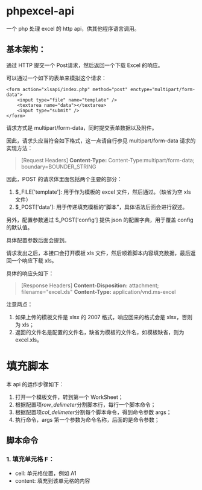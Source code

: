 phpexcel-api
============

一个 php 处理 excel 的 http api，供其他程序语言调用。

基本架构：
---------

通过 HTTP 提交一个 Post请求，然后返回一个下载 Excel 的响应。

可以通过一个如下的表单来模拟这个请求：

```http
<form action="xlsapi/index.php" method="post" enctype="multipart/form-data">
    <input type="file" name="template" />
    <textarea name="data"></textarea>
    <input type="submit" />
</form>
```

请求方式是 multipart/form-data，同时提交表单数据以及附件。

因此，请求头应当符合如下格式，这一点请自行参见 multipart/form-data 请求的实现方法：
> [Request Headers]
> **Content-Type:** Content-Type:multipart/form-data; boundary=BOUNDER_STRING

因此，POST 的请求体里面包括两个主要的部分：

1. $_FILE['template']: 用于作为模板的 excel 文件，然后通过。（缺省为空 xls 文件）
2. $_POST['data']: 用于传递填充模板的“脚本”，具体语法后面会进行叙述。

另外，配置参数通过 $_POST['config'] 提供 json 的配置字典，用于覆盖 config 的默认值。

具体配置参数后面会提到。

请求发出之后，本接口会打开模板 xls 文件，然后顺着脚本内容填充数据，最后返回一个响应下载 xls。

具体的响应头如下：

> [Response Headers]
> **Content-Disposition:** attachment; filename="excel.xls"
> **Content-Type:** application/vnd.ms-excel

注意两点：
1. 如果上传的模板文件是 xlsx 的 2007 格式，响应回来的格式会是 xlsx，否则为 xls；
2. 返回的文件名是配置的文件名，缺省为模板的文件名，如模板缺省，则为 excel.xls。

# 填充脚本

本 api 的运作步骤如下：
1. 打开一个模板文件，转到第一个 WorkSheet；
2. 根据配置项*row_delimeter*分割脚本行，每行一个脚本命令；
3. 根据配置项*col_delimeter*分割每个脚本命令，得到命令参数 args；
4. 执行命令，args 第一个参数为命令名称，后面的是命令参数；

## 脚本命令 

### 1. 填充单元格 **F**：
+ cell: 单元格位置，例如 A1
+ content: 填充到该单元格的内容



